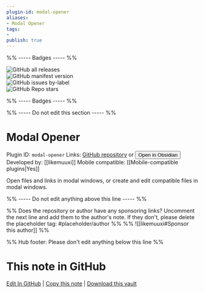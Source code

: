 ```yaml
---
plugin-id: modal-opener
aliases:
- Modal Opener
tags: 
- 
publish: true
---
```


%% ----- Badges ----- %%

![GitHub all releases](https://img.shields.io/github/downloads/likemuuxi/obsidian-modal-plugin/total?color=573E7A&logo=github&style=for-the-badge)   
![GitHub manifest version](https://img.shields.io/github/manifest-json/v/likemuuxi/obsidian-modal-plugin?color=573E7A&logo=github&style=for-the-badge)   
![GitHub issues by-label](https://img.shields.io/github/issues/likemuuxi/obsidian-modal-plugin/help%20wanted?color=573E7A&logo=github&style=for-the-badge)   
![GitHub Repo stars](https://img.shields.io/github/stars/likemuuxi/obsidian-modal-plugin?color=573E7A&logo=github&style=for-the-badge)

%% ----- Badges ----- %%

%% ----- Do not edit this section ----- %%

# Modal Opener

Plugin ID: `modal-opener`
Links: [GitHub repository](https://github.com/likemuuxi/obsidian-modal-plugin) or [<button id=HH>Open in Obsidian</button>](obsidian://show-plugin?id=modal-opener)
Developed by: [[likemuuxi]]
Mobile compatible: [[Mobile-compatible plugins|Yes]]

Open files and links in modal windows, or create and edit compatible files in modal windows.

%% ----- Do not edit anything above this line ----- %% 

%% Does the repository or author have any sponsoring links? Uncomment the next line and add them to the author's note. If they don't, please delete the placeholder tag: #placeholder/author %%
%% ![[likemuuxi#Sponsor this author]] %%

%% Hub footer: Please don't edit anything below this line %%

# This note in GitHub

<span class="git-footer">[Edit In GitHub](https://github.dev/obsidian-community/obsidian-hub/blob/main/02%20-%20Community%20Expansions/02.05%20All%20Community%20Expansions/Plugins/modal-opener.md "git-hub-edit-note") | [Copy this note](https://raw.githubusercontent.com/obsidian-community/obsidian-hub/main/02%20-%20Community%20Expansions/02.05%20All%20Community%20Expansions/Plugins/modal-opener.md "git-hub-copy-note") | [Download this vault](https://github.com/obsidian-community/obsidian-hub/archive/refs/heads/main.zip "git-hub-download-vault") </span>

